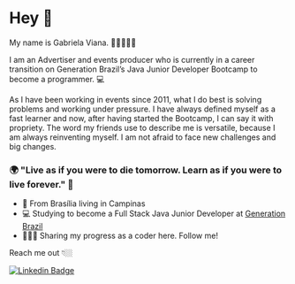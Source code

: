 

# Hey 👋

My name is Gabriela Viana. 👩🏻‍🦱🇧🇷

I am an Advertiser and events producer who is currently in a career transition on Generation Brazil’s Java Junior Developer Bootcamp to become a programmer. 💻

As I have been working in events since 2011, what I do best is solving problems and working under pressure. I have always defined myself as a fast learner and now, after having started the Bootcamp, I can say it with propriety.
The word my friends use to describe me is versatile, because I am always reinventing myself. I am not afraid to face new challenges and big changes.

### 🌍 "Live as if you were to die tomorrow. Learn as if you were to live forever." 🧠

- 📍 From Brasília living in Campinas
- 💻 Studying to become a Full Stack Java Junior Developer at [Generation Brazil](https://brazil.generation.org/)
- 👩🏻‍💻 Sharing my progress as a coder here. Follow me!

Reach me out 👇🏼

[![Linkedin Badge](https://img.shields.io/badge/-LinkedIn-blue?style=flat-square&logo=Linkedin&logoColor=white&link=https://www.linkedin.com/in/gabrielaviana/)](https://www.linkedin.com/in/gabrielaviana/)
